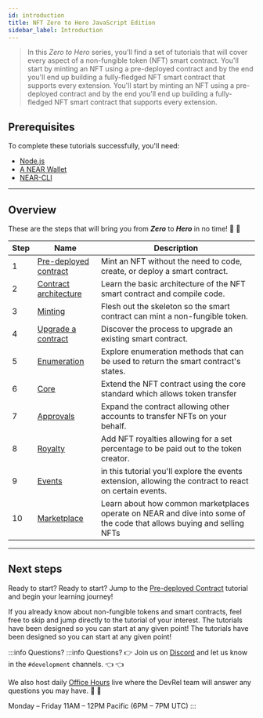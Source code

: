 ```yaml
---
id: introduction
title: NFT Zero to Hero JavaScript Edition
sidebar_label: Introduction
---
```


> In this _Zero to Hero_ series, you'll find a set of tutorials that will cover every aspect of a non-fungible token (NFT) smart contract. You'll start by minting an NFT using a pre-deployed contract and by the end you'll end up building a fully-fledged NFT smart contract that supports every extension. You'll start by minting an NFT using a pre-deployed contract and by the end you'll end up building a fully-fledged NFT smart contract that supports every extension.



## Prerequisites

To complete these tutorials successfully, you'll need:

- [Node.js](/build/smart-contracts/quickstart#prerequisites#nodejs)
- [A NEAR Wallet](https://testnet.mynearwallet.com/create)
- [NEAR-CLI](/tools/near-cli#setup)

---

## Overview

These are the steps that will bring you from **_Zero_** to **_Hero_** in no time! 💪 💪

| Step | Name                                                             | Description                                                                                                            |
| ---- | ---------------------------------------------------------------- | ---------------------------------------------------------------------------------------------------------------------- |
| 1    | [Pre-deployed contract](/tutorials/nfts/js/predeployed-contract) | Mint an NFT without the need to code, create, or deploy a smart contract.                                              |
| 2    | [Contract architecture](/tutorials/nfts/js/skeleton)             | Learn the basic architecture of the NFT smart contract and compile code.                                               |
| 3    | [Minting](/tutorials/nfts/js/minting)                            | Flesh out the skeleton so the smart contract can mint a non-fungible token.                                            |
| 4    | [Upgrade a contract](/tutorials/nfts/js/upgrade-contract)        | Discover the process to upgrade an existing smart contract.                                                            |
| 5    | [Enumeration](/tutorials/nfts/js/enumeration)                    | Explore enumeration methods that can be used to return the smart contract's states.                                    |
| 6    | [Core](/tutorials/nfts/js/core)                                  | Extend the NFT contract using the core standard which allows token transfer                                            |
| 7    | [Approvals](/tutorials/nfts/js/approvals)                        | Expand the contract allowing other accounts to transfer NFTs on your behalf.                                           |
| 8    | [Royalty](/tutorials/nfts/js/royalty)                            | Add NFT royalties allowing for a set percentage to be paid out to the token creator.                                   |
| 9    | [Events](/tutorials/nfts/js/events)                              | in this tutorial you'll explore the events extension, allowing the contract to react on certain events.                |
| 10   | [Marketplace](/tutorials/nfts/js/marketplace)                    | Learn about how common marketplaces operate on NEAR and dive into some of the code that allows buying and selling NFTs |

---

## Next steps

Ready to start? Ready to start? Jump to the [Pre-deployed Contract](/tutorials/nfts/js/predeployed-contract) tutorial and begin your learning journey!

If you already know about non-fungible tokens and smart contracts, feel free to skip and jump directly to the tutorial of your interest. The tutorials have been designed so you can start at any given point! The tutorials have been designed so you can start at any given point!

:::info Questions?
:::info Questions? 👉 Join us on [Discord](https://near.chat/) and let us know in the `#development` channels. 👈 👈

We also host daily [Office Hours](https://pages.near.org/developers/get-help/office-hours/) live where the DevRel team will answer any questions you may have. 🤔 🤔

Monday – Friday 11AM – 12PM Pacific (6PM – 7PM UTC) :::
